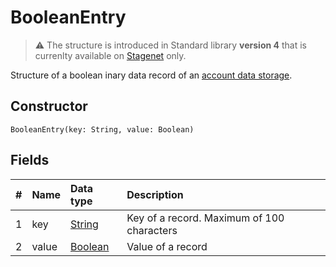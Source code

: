 # BooleanEntry

> :warning: The structure is introduced in Standard library **version 4** that is currenlty available on [Stagenet](/en/blockchain/blockchain-network/stage-network) only.

Structure of a boolean inary data record of an [account data storage](/en/blockchain/account/account-data-storage).

## Constructor

```ride
BooleanEntry(key: String, value: Boolean)
```

## Fields

|   #   | Name | Data type | Description |
| :--- | :--- | :--- | :--- |
| 1 | key | [String](/en/ride/data-types/string) | Key of a record. Maximum of 100 characters |
| 2 | value| [Boolean](/en/ride/data-types/boolean) | Value of a record |

